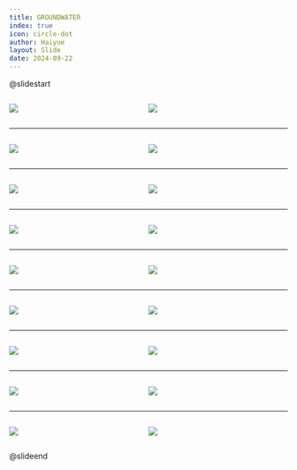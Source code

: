 ```yaml
---
title: GROUNDWATER
index: true
icon: circle-dot
author: Haiyue
layout: Slide
date: 2024-09-22
---
```

 
@slidestart

<div style="display:flex">
<div style="flex:1">

![](https://raw.githubusercontent.com/yclord/reading/refs/heads/master/english/Level-Y/GROUNDWATER/001.webp)
</div>
<div style="flex:1">

![](https://raw.githubusercontent.com/yclord/reading/refs/heads/master/english/Level-Y/GROUNDWATER/002.webp)
</div>
</div>

---

<div style="display:flex">
<div style="flex:1">

![](https://raw.githubusercontent.com/yclord/reading/refs/heads/master/english/Level-Y/GROUNDWATER/003.webp)
</div>
<div style="flex:1">

![](https://raw.githubusercontent.com/yclord/reading/refs/heads/master/english/Level-Y/GROUNDWATER/004.webp)
</div>
</div>

---

<div style="display:flex">
<div style="flex:1">

![](https://raw.githubusercontent.com/yclord/reading/refs/heads/master/english/Level-Y/GROUNDWATER/005.webp)
</div>
<div style="flex:1">

![](https://raw.githubusercontent.com/yclord/reading/refs/heads/master/english/Level-Y/GROUNDWATER/006.webp)
</div>
</div>

---

<div style="display:flex">
<div style="flex:1">

![](https://raw.githubusercontent.com/yclord/reading/refs/heads/master/english/Level-Y/GROUNDWATER/007.webp)
</div>
<div style="flex:1">

![](https://raw.githubusercontent.com/yclord/reading/refs/heads/master/english/Level-Y/GROUNDWATER/008.webp)
</div>
</div>

---

<div style="display:flex">
<div style="flex:1">

![](https://raw.githubusercontent.com/yclord/reading/refs/heads/master/english/Level-Y/GROUNDWATER/009.webp)
</div>
<div style="flex:1">

![](https://raw.githubusercontent.com/yclord/reading/refs/heads/master/english/Level-Y/GROUNDWATER/010.webp)
</div>
</div>

---

<div style="display:flex">
<div style="flex:1">

![](https://raw.githubusercontent.com/yclord/reading/refs/heads/master/english/Level-Y/GROUNDWATER/011.webp)
</div>
<div style="flex:1">

![](https://raw.githubusercontent.com/yclord/reading/refs/heads/master/english/Level-Y/GROUNDWATER/012.webp)
</div>
</div>

---

<div style="display:flex">
<div style="flex:1">

![](https://raw.githubusercontent.com/yclord/reading/refs/heads/master/english/Level-Y/GROUNDWATER/013.webp)
</div>
<div style="flex:1">

![](https://raw.githubusercontent.com/yclord/reading/refs/heads/master/english/Level-Y/GROUNDWATER/014.webp)
</div>
</div>

---

<div style="display:flex">
<div style="flex:1">

![](https://raw.githubusercontent.com/yclord/reading/refs/heads/master/english/Level-Y/GROUNDWATER/015.webp)
</div>
<div style="flex:1">

![](https://raw.githubusercontent.com/yclord/reading/refs/heads/master/english/Level-Y/GROUNDWATER/016.webp)
</div>
</div>

---

<div style="display:flex">
<div style="flex:1">

![](https://raw.githubusercontent.com/yclord/reading/refs/heads/master/english/Level-Y/GROUNDWATER/017.webp)
</div>
<div style="flex:1">

![](https://raw.githubusercontent.com/yclord/reading/refs/heads/master/english/Level-Y/GROUNDWATER/018.webp)
</div>
</div>

@slideend